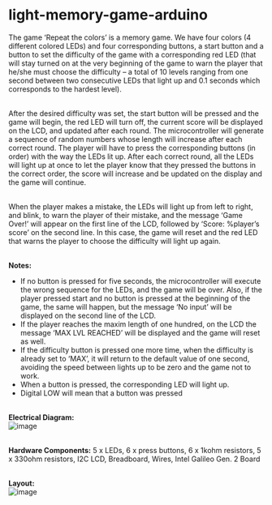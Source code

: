 # light-memory-game-arduino

The game ‘Repeat the colors’ is a memory game. We have four colors (4 different colored LEDs) and four corresponding buttons, a start button and a button to set the difficulty of the game with a corresponding red LED  (that will stay turned on at the very beginning of the game to warn the player that he/she must choose the difficulty – a total of 10 levels ranging from one second between two consecutive LEDs that light up and 0.1 seconds which  corresponds to the hardest level). 

<br>After the desired difficulty was set, the start button will be pressed and the game will begin, the red LED will turn off, the current score will be displayed on the LCD, and updated after each round. The microcontroller will generate a sequence of random numbers whose length will increase after each correct round. The player will 
have to press the corresponding buttons (in order) with the way the LEDs lit up. After each correct round, all the LEDs will light up at once to let the player know that they pressed the buttons in the correct order, the score will  increase and be updated on the display and the game will continue. 

<br>When the player makes a mistake, the LEDs will light up from left to right, and blink, to warn the player  of their mistake, and the message ‘Game Over!’ will appear on the first line of the LCD, followed by ‘Score:  %player’s score’ on the second line. In this case, the game will reset and the red LED that warns the player to  choose the difficulty will light up again.

<br>**Notes:**
- If no button is pressed for five seconds, the microcontroller will execute the wrong sequence for the LEDs, and the game will be over. Also, if the player pressed start and no button is pressed at the beginning of the game, the same will happen, but the message ‘No input’ will be displayed on the second line of the LCD.
- If the player reaches the maxim length of one hundred, on the LCD the message ‘MAX LVL REACHED’ will be displayed and the game will reset as well.
- If the difficulty button is pressed one more time, when the difficulty is already set to ‘MAX’, it will return to the default value of one second, avoiding the speed between lights up to be zero and the game not to work.
- When a button is pressed, the corresponding LED will light up.
- Digital LOW will mean that a button was pressed

<br>**Electrical Diagram:**
<br>![image](https://user-images.githubusercontent.com/106117736/209582801-a5d61e91-e0d3-4b1a-8eee-2e6fa283d215.png)

<br>**Hardware Components:** 5 x LEDs, 6 x press buttons, 6 x 1kohm resistors, 5 x 330ohm resistors, I2C LCD, Breadboard, Wires, Intel Galileo Gen. 2 Board

<br>**Layout:**
<br>![image](https://user-images.githubusercontent.com/106117736/209582864-c085e232-3f67-46bc-9c73-ac1831deff00.png)


